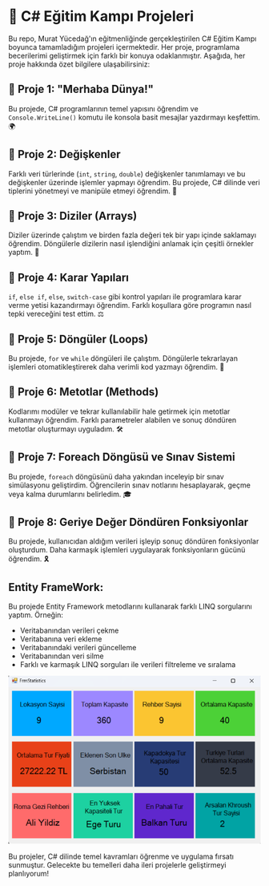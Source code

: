 # 🚀 C# Eğitim Kampı Projeleri

Bu repo, Murat Yücedağ'ın eğitmenliğinde gerçekleştirilen C# Eğitim Kampı boyunca tamamladığım projeleri içermektedir. Her proje, programlama becerilerimi geliştirmek için farklı bir konuya odaklanmıştır. Aşağıda, her proje hakkında özet bilgilere ulaşabilirsiniz:

## 📝 Proje 1: "Merhaba Dünya!"
Bu projede, C# programlarının temel yapısını öğrendim ve `Console.WriteLine()` komutu ile konsola basit mesajlar yazdırmayı keşfettim. 🌍

## 📝 Proje 2: Değişkenler
Farklı veri türlerinde (`int`, `string`, `double`) değişkenler tanımlamayı ve bu değişkenler üzerinde işlemler yapmayı öğrendim. Bu projede, C# dilinde veri tiplerini yönetmeyi ve manipüle etmeyi öğrendim. 🔢

## 📝 Proje 3: Diziler (Arrays)
Diziler üzerinde çalıştım ve birden fazla değeri tek bir yapı içinde saklamayı öğrendim. Döngülerle dizilerin nasıl işlendiğini anlamak için çeşitli örnekler yaptım. 🧩

## 📝 Proje 4: Karar Yapıları
`if`, `else if`, `else`, `switch-case` gibi kontrol yapıları ile programlara karar verme yetisi kazandırmayı öğrendim. Farklı koşullara göre programın nasıl tepki vereceğini test ettim. ⚖️

## 📝 Proje 5: Döngüler (Loops)
Bu projede, `for` ve `while` döngüleri ile çalıştım. Döngülerle tekrarlayan işlemleri otomatikleştirerek daha verimli kod yazmayı öğrendim. 🔄

## 📝 Proje 6: Metotlar (Methods)
Kodlarımı modüler ve tekrar kullanılabilir hale getirmek için metotlar kullanmayı öğrendim. Farklı parametreler alabilen ve sonuç döndüren metotlar oluşturmayı uyguladım. 🛠️

## 📝 Proje 7: Foreach Döngüsü ve Sınav Sistemi
Bu projede, `foreach` döngüsünü daha yakından inceleyip bir sınav simülasyonu geliştirdim. Öğrencilerin sınav notlarını hesaplayarak, geçme veya kalma durumlarını belirledim. 🎓

## 📝 Proje 8: Geriye Değer Döndüren Fonksiyonlar
Bu projede, kullanıcıdan aldığım verileri işleyip sonuç döndüren fonksiyonlar oluşturdum. Daha karmaşık işlemleri uygulayarak fonksiyonların gücünü öğrendim. 🎗️

## Entity FrameWork:
Bu projede Entity Framework metodlarını kullanarak farklı LINQ sorgularını yaptım. Örneğin:
- Veritabanından verileri çekme
- Veritabanına veri ekleme
- Veritabanındaki verileri güncelleme
- Veritabanından veri silme
- Farklı ve karmaşık LINQ sorguları ile verileri filtreleme ve sıralama
  
![Entity Framework](https://github.com/Arsalan7861/CSharpEgitimKampi/blob/master/EntityFramework.png)


Bu projeler, C# dilinde temel kavramları öğrenme ve uygulama fırsatı sunmuştur. Gelecekte bu temelleri daha ileri projelerle geliştirmeyi planlıyorum!
